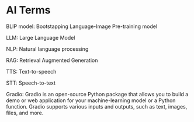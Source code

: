 # AI Terms

BLIP model: Bootstapping Language-Image Pre-training model

LLM: Large Language Model

NLP: Natural language processing

RAG: Retrieval Augmented Generation

TTS: Text-to-speech

STT: Speech-to-text

Gradio: Gradio is an open-source Python package that allows you to build a demo or web application for your machine-learning model or a Python function. Gradio supports various inputs and outputs, such as text, images, files, and more.
